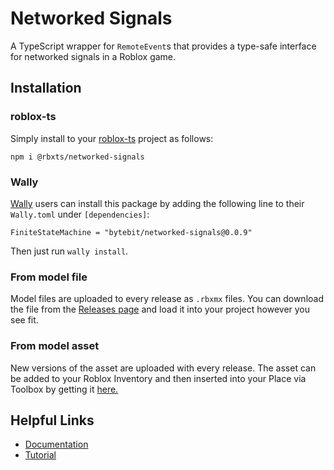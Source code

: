 # Networked Signals
A TypeScript wrapper for `RemoteEvent`s that provides a type-safe interface for networked signals in a Roblox game.

## Installation
### roblox-ts
Simply install to your [roblox-ts](https://roblox-ts.com/) project as follows:
```
npm i @rbxts/networked-signals
```

### Wally
[Wally](https://github.com/UpliftGames/wally/) users can install this package by adding the following line to their `Wally.toml` under `[dependencies]`:
```
FiniteStateMachine = "bytebit/networked-signals@0.0.9"
```

Then just run `wally install`.

### From model file
Model files are uploaded to every release as `.rbxmx` files. You can download the file from the [Releases page](https://github.com/Bytebit-Org/roblox-NetworkedSignals/releases) and load it into your project however you see fit.

### From model asset
New versions of the asset are uploaded with every release. The asset can be added to your Roblox Inventory and then inserted into your Place via Toolbox by getting it [here.](https://www.roblox.com/library/7874130414/Networked-Signals-Package)

## Helpful Links
- [Documentation](DOCUMENTATION.md)
- [Tutorial](TUTORIAL.md)
